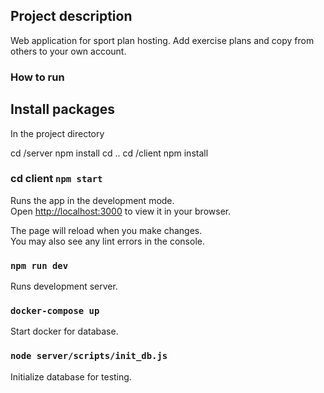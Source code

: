 ## Project description

Web application for sport plan hosting. Add exercise plans and copy from others to your own account.

### How to run

## Install packages

In the project directory

cd /server
npm install
cd ..
cd /client
npm install

### cd client `npm start`

Runs the app in the development mode.\
Open [http://localhost:3000](http://localhost:3000) to view it in your browser.

The page will reload when you make changes.\
You may also see any lint errors in the console.

### `npm run dev`

Runs development server.

### `docker-compose up`

Start docker for database.

### `node server/scripts/init_db.js`

Initialize database for testing.
